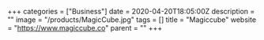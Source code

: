 +++
categories = ["Business"]
date = 2020-04-20T18:05:00Z
description = ""
image = "/products/MagicCube.jpg"
tags = []
title = "Magiccube"
website = "https://www.magiccube.co"
parent = ""
+++
